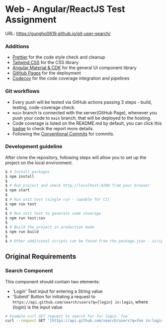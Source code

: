 # Web - Angular/ReactJS Test Assignment


URL: https://gungho0619.github.io/git-user-search/

### Additions

- [Prettier](https://prettier.io/) for the code style check and cleanup
- [Tailwind CSS](https://tailwindcss.com/) for the CSS library
- [Angular Material & CDK](https://material.angular.io) for the general UI component library
- [GitHub Pages](https://pages.github.com) for the deployment
- [Codecov](https://about.codecov.io/) for the code coverage integration and pipelines

### Git workflows

- Every push will be tested via GitHub actions passing 3 steps - build, testing, code-coverage check.
- `main` branch is connected with the server(GitHub Page), whenever you push your code to `main` branch, that will be deployed to the hosting.
- Code coverage is listed on the README.md by default, you can click this [badge](#web---angularreactjs-test-assignment) to check the report more details.
- Following the [Conventional Commits](https://www.conventionalcommits.org/en/v1.0.0/) for commits.

### Development guideline

After clone the repository, following steps will allow you to set up the project on the local environment. 

```bash
$ # Install packages
$ npm install
$
$ # Run project and check http://localhost:4200 from your browser
$ npm start
$
$ # Run unit test (single run - capable for CI)
$ npm run test
$
$ # Run unit test to generate code coverage
$ npm run test:cov
$
$ # Build the project in production mode
$ npm run build
$
$ # Other additional scripts can be found from the package.json - script section
```

## Original Requirements

### Search Component

This component should contain two elements:

- 'Login' Text input for entering a String value
- 'Submit' Button for initiating a request to
  `https://api.github.com/search/users?q={login} in:login`, where {login} is the input value

```bash
# Example curl GET request to search for for login `foo`
curl --request GET '[https://api.github.com/search/users?q=foo in:login](https://api.github.com/search/users?q=foo%20in:login)'
```
